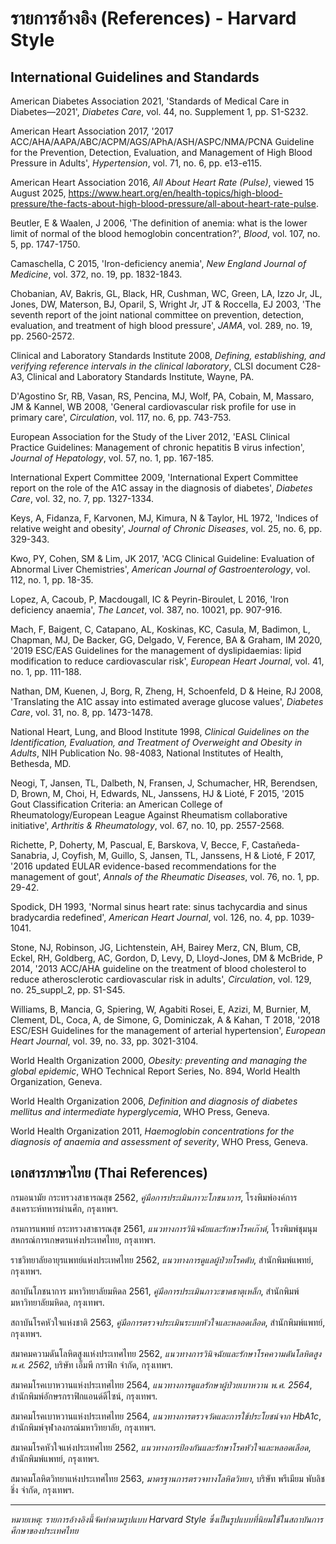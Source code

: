 # รายการอ้างอิง (References) - Harvard Style

## International Guidelines and Standards

American Diabetes Association 2021, 'Standards of Medical Care in Diabetes—2021', _Diabetes Care_, vol. 44, no. Supplement 1, pp. S1-S232.

American Heart Association 2017, '2017 ACC/AHA/AAPA/ABC/ACPM/AGS/APhA/ASH/ASPC/NMA/PCNA Guideline for the Prevention, Detection, Evaluation, and Management of High Blood Pressure in Adults', _Hypertension_, vol. 71, no. 6, pp. e13-e115.

American Heart Association 2016, _All About Heart Rate (Pulse)_, viewed 15 August 2025, <https://www.heart.org/en/health-topics/high-blood-pressure/the-facts-about-high-blood-pressure/all-about-heart-rate-pulse>.

Beutler, E & Waalen, J 2006, 'The definition of anemia: what is the lower limit of normal of the blood hemoglobin concentration?', _Blood_, vol. 107, no. 5, pp. 1747-1750.

Camaschella, C 2015, 'Iron-deficiency anemia', _New England Journal of Medicine_, vol. 372, no. 19, pp. 1832-1843.

Chobanian, AV, Bakris, GL, Black, HR, Cushman, WC, Green, LA, Izzo Jr, JL, Jones, DW, Materson, BJ, Oparil, S, Wright Jr, JT & Roccella, EJ 2003, 'The seventh report of the joint national committee on prevention, detection, evaluation, and treatment of high blood pressure', _JAMA_, vol. 289, no. 19, pp. 2560-2572.

Clinical and Laboratory Standards Institute 2008, _Defining, establishing, and verifying reference intervals in the clinical laboratory_, CLSI document C28-A3, Clinical and Laboratory Standards Institute, Wayne, PA.

D'Agostino Sr, RB, Vasan, RS, Pencina, MJ, Wolf, PA, Cobain, M, Massaro, JM & Kannel, WB 2008, 'General cardiovascular risk profile for use in primary care', _Circulation_, vol. 117, no. 6, pp. 743-753.

European Association for the Study of the Liver 2012, 'EASL Clinical Practice Guidelines: Management of chronic hepatitis B virus infection', _Journal of Hepatology_, vol. 57, no. 1, pp. 167-185.

International Expert Committee 2009, 'International Expert Committee report on the role of the A1C assay in the diagnosis of diabetes', _Diabetes Care_, vol. 32, no. 7, pp. 1327-1334.

Keys, A, Fidanza, F, Karvonen, MJ, Kimura, N & Taylor, HL 1972, 'Indices of relative weight and obesity', _Journal of Chronic Diseases_, vol. 25, no. 6, pp. 329-343.

Kwo, PY, Cohen, SM & Lim, JK 2017, 'ACG Clinical Guideline: Evaluation of Abnormal Liver Chemistries', _American Journal of Gastroenterology_, vol. 112, no. 1, pp. 18-35.

Lopez, A, Cacoub, P, Macdougall, IC & Peyrin-Biroulet, L 2016, 'Iron deficiency anaemia', _The Lancet_, vol. 387, no. 10021, pp. 907-916.

Mach, F, Baigent, C, Catapano, AL, Koskinas, KC, Casula, M, Badimon, L, Chapman, MJ, De Backer, GG, Delgado, V, Ference, BA & Graham, IM 2020, '2019 ESC/EAS Guidelines for the management of dyslipidaemias: lipid modification to reduce cardiovascular risk', _European Heart Journal_, vol. 41, no. 1, pp. 111-188.

Nathan, DM, Kuenen, J, Borg, R, Zheng, H, Schoenfeld, D & Heine, RJ 2008, 'Translating the A1C assay into estimated average glucose values', _Diabetes Care_, vol. 31, no. 8, pp. 1473-1478.

National Heart, Lung, and Blood Institute 1998, _Clinical Guidelines on the Identification, Evaluation, and Treatment of Overweight and Obesity in Adults_, NIH Publication No. 98-4083, National Institutes of Health, Bethesda, MD.

Neogi, T, Jansen, TL, Dalbeth, N, Fransen, J, Schumacher, HR, Berendsen, D, Brown, M, Choi, H, Edwards, NL, Janssens, HJ & Lioté, F 2015, '2015 Gout Classification Criteria: an American College of Rheumatology/European League Against Rheumatism collaborative initiative', _Arthritis & Rheumatology_, vol. 67, no. 10, pp. 2557-2568.

Richette, P, Doherty, M, Pascual, E, Barskova, V, Becce, F, Castañeda-Sanabria, J, Coyfish, M, Guillo, S, Jansen, TL, Janssens, H & Lioté, F 2017, '2016 updated EULAR evidence-based recommendations for the management of gout', _Annals of the Rheumatic Diseases_, vol. 76, no. 1, pp. 29-42.

Spodick, DH 1993, 'Normal sinus heart rate: sinus tachycardia and sinus bradycardia redefined', _American Heart Journal_, vol. 126, no. 4, pp. 1039-1041.

Stone, NJ, Robinson, JG, Lichtenstein, AH, Bairey Merz, CN, Blum, CB, Eckel, RH, Goldberg, AC, Gordon, D, Levy, D, Lloyd-Jones, DM & McBride, P 2014, '2013 ACC/AHA guideline on the treatment of blood cholesterol to reduce atherosclerotic cardiovascular risk in adults', _Circulation_, vol. 129, no. 25_suppl_2, pp. S1-S45.

Williams, B, Mancia, G, Spiering, W, Agabiti Rosei, E, Azizi, M, Burnier, M, Clement, DL, Coca, A, de Simone, G, Dominiczak, A & Kahan, T 2018, '2018 ESC/ESH Guidelines for the management of arterial hypertension', _European Heart Journal_, vol. 39, no. 33, pp. 3021-3104.

World Health Organization 2000, _Obesity: preventing and managing the global epidemic_, WHO Technical Report Series, No. 894, World Health Organization, Geneva.

World Health Organization 2006, _Definition and diagnosis of diabetes mellitus and intermediate hyperglycemia_, WHO Press, Geneva.

World Health Organization 2011, _Haemoglobin concentrations for the diagnosis of anaemia and assessment of severity_, WHO Press, Geneva.

## เอกสารภาษาไทย (Thai References)

กรมอนามัย กระทรวงสาธารณสุข 2562, _คู่มือการประเมินภาวะโภชนาการ_, โรงพิมพ์องค์การสงเคราะห์ทหารผ่านศึก, กรุงเทพฯ.

กรมการแพทย์ กระทรวงสาธารณสุข 2561, _แนวทางการวินิจฉัยและรักษาโรคเก๊าต์_, โรงพิมพ์ชุมนุมสหกรณ์การเกษตรแห่งประเทศไทย, กรุงเทพฯ.

ราชวิทยาลัยอายุรแพทย์แห่งประเทศไทย 2562, _แนวทางการดูแลผู้ป่วยโรคตับ_, สำนักพิมพ์แพทย์, กรุงเทพฯ.

สถาบันโภชนาการ มหาวิทยาลัยมหิดล 2561, _คู่มือการประเมินภาวะขาดธาตุเหล็ก_, สำนักพิมพ์มหาวิทยาลัยมหิดล, กรุงเทพฯ.

สถาบันโรคหัวใจแห่งชาติ 2563, _คู่มือการตรวจประเมินระบบหัวใจและหลอดเลือด_, สำนักพิมพ์แพทย์, กรุงเทพฯ.

สมาคมความดันโลหิตสูงแห่งประเทศไทย 2562, _แนวทางการวินิจฉัยและรักษาโรคความดันโลหิตสูง พ.ศ. 2562_, บริษัท เอ็มพี กราฟิก จำกัด, กรุงเทพฯ.

สมาคมโรคเบาหวานแห่งประเทศไทย 2564, _แนวทางการดูแลรักษาผู้ป่วยเบาหวาน พ.ศ. 2564_, สำนักพิมพ์อักษรกราฟิกแอนด์ดีไซน์, กรุงเทพฯ.

สมาคมโรคเบาหวานแห่งประเทศไทย 2564, _แนวทางการตรวจวัดและการใช้ประโยชน์จาก HbA1c_, สำนักพิมพ์จุฬาลงกรณ์มหาวิทยาลัย, กรุงเทพฯ.

สมาคมโรคหัวใจแห่งประเทศไทย 2562, _แนวทางการป้องกันและรักษาโรคหัวใจและหลอดเลือด_, สำนักพิมพ์แพทย์, กรุงเทพฯ.

สมาคมโลหิตวิทยาแห่งประเทศไทย 2563, _มาตรฐานการตรวจทางโลหิตวิทยา_, บริษัท พรีเมียม พับลิชชิ่ง จำกัด, กรุงเทพฯ.

---

_หมายเหตุ: รายการอ้างอิงนี้จัดทำตามรูปแบบ Harvard Style ซึ่งเป็นรูปแบบที่นิยมใช้ในสถาบันการศึกษาของประเทศไทย_
